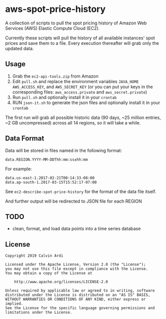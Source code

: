 # aws-spot-price-history

A collection of scripts to pull the spot pricing history of Amazon Web Services
(AWS) Elastic Compute Cloud (EC2).

Currently these scripts will pull the history of all available instances' spot
prices and save them to a file. Every execution thereafter will grab only
the updated data.

## Usage

1. Grab the `ec2-api-tools.zip` from Amazon
2. Edit `pull.sh` and replace the environment variables `JAVA_HOME`
   `AWS_ACCESS_KEY`, and `AWS_SECRET_KEY` (or you can put your keys
    in the corresponding files: `aws_access.private` and `aws_secret.private`)
3. Run `pull.sh` and optionally install it in your `crontab`
4. RUN `json-it.sh` to generate the json files and optionally install it in your `crontab`

The first run will grab all possible historic data (90 days, ~25 million
entries, ~2 GB uncompressed) across all 14 regions, so it will take a while.

## Data Format

Data will be stored in files named in the following format:

    data.REGION.YYYY-MM-DDThh:mm:ss±hh:mm

For example:

    data.us-east-1.2017-02-21T00:14:33-08:00
    data.ap-south-1.2017-03-15T15:52:17-07:00

See `ec2-describe-spot-price-history` for the format of the data file itself.


And further output will be redirected to JSON file for each REGION

## TODO

* clean, format, and load data points into a time series database

## License

    Copyright 2019 Calvin Ardi
    
    Licensed under the Apache License, Version 2.0 (the "License");
    you may not use this file except in compliance with the License.
    You may obtain a copy of the License at
    
        http://www.apache.org/licenses/LICENSE-2.0
    
    Unless required by applicable law or agreed to in writing, software
    distributed under the License is distributed on an "AS IS" BASIS,
    WITHOUT WARRANTIES OR CONDITIONS OF ANY KIND, either express or implied.
    See the License for the specific language governing permissions and
    limitations under the License.
